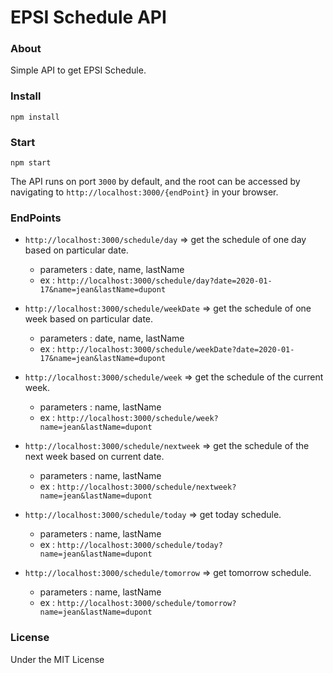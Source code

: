 # EPSI Schedule API


### About
Simple API to get EPSI Schedule.


### Install
````
npm install
````


### Start
````
npm start
````

The API runs on port ````3000```` by default, and the root can be accessed by navigating to ````http://localhost:3000/{endPoint}```` in your browser.


### EndPoints
- ````http://localhost:3000/schedule/day```` => get the schedule of one day based on particular date.
    - parameters : date, name, lastName
    - ex : ````http://localhost:3000/schedule/day?date=2020-01-17&name=jean&lastName=dupont````

- ````http://localhost:3000/schedule/weekDate```` => get the schedule of one week based on particular date.
    - parameters : date, name, lastName
    - ex : ````http://localhost:3000/schedule/weekDate?date=2020-01-17&name=jean&lastName=dupont````

- ````http://localhost:3000/schedule/week```` => get the schedule of the current week.
    - parameters : name, lastName
    - ex : ````http://localhost:3000/schedule/week?name=jean&lastName=dupont````

- ````http://localhost:3000/schedule/nextweek```` => get the schedule of the next week based on current date.
    - parameters : name, lastName
    - ex : ````http://localhost:3000/schedule/nextweek?name=jean&lastName=dupont````

- ````http://localhost:3000/schedule/today```` => get today schedule.
    - parameters : name, lastName
    - ex : ````http://localhost:3000/schedule/today?name=jean&lastName=dupont````

- ````http://localhost:3000/schedule/tomorrow```` => get tomorrow schedule.
    - parameters : name, lastName
    - ex : ````http://localhost:3000/schedule/tomorrow?name=jean&lastName=dupont````


### License
Under the MIT License